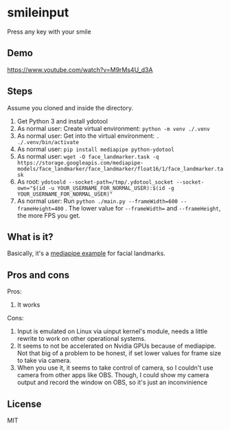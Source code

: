 # smileinput

Press any key with your smile

## Demo

https://www.youtube.com/watch?v=M9rMs4U_d3A

## Steps

Assume you cloned and inside the directory.

1. Get Python 3 and install ydotool
2. As normal user: Create virtual environment: `python -m venv ./.venv`
3. As normal user: Get into the virtual environment: `. ./.venv/bin/activate`
4. As normal user: `pip install mediapipe python-ydotool`
5. As normal user: `wget -O face_landmarker.task -q https://storage.googleapis.com/mediapipe-models/face_landmarker/face_landmarker/float16/1/face_landmarker.task`
6. As root: `ydotoold --socket-path=/tmp/.ydotool_socket --socket-own="$(id -u YOUR_USERNAME_FOR_NORMAL_USER):$(id -g YOUR_USERNAME_FOR_NORMAL_USER)"`
7. As normal user: Run `python ./main.py --frameWidth=600 --frameHeight=400` . The lower value for `--frameWidth=` and `--frameHeight`, the more FPS you get.

## What is it?

Basically, it's a [mediapipe example](https://github.com/google-ai-edge/mediapipe-samples/blob/main/examples/face_landmarker/raspberry_pi/detect.py) for facial landmarks.

## Pros and cons

Pros:
1. It works

Cons:
1. Input is emulated on Linux via uinput kernel's module, needs a little rewrite to work on other operational systems.
2. It seems to not be accelerated on Nvidia GPUs because of mediapipe. Not that big of a problem to be honest, if set lower values for frame size to take via camera.
3. When you use it, it seems to take control of camera, so I couldn't use camera from other apps like OBS. Though, I could show my camera output and record the window on OBS, so it's just an inconvinience

## License

MIT
